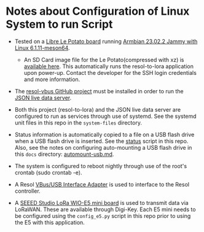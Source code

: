 # Notes about Configuration of Linux System to run Script

* Tested on a [Libre Le Potato board](https://libre.computer/products/aml-s905x-cc/) running 
[Armbian 23.02.2 Jammy with Linux 6.1.11-meson64](https://www.armbian.com/lepotato/).

  * An SD Card image file for the Le Potato(compressed with xz) is 
  [available here](https://drive.google.com/file/d/11FL0MfN4Ghz2fjBJ-FRBNgZtUKJTwCgE/view?usp=sharing).
  This automatically runs the resol-to-lora application upon power-up.  Contact the developer for the SSH
  login credentials and more information.

* The [resol-vbus GitHub project](https://github.com/danielwippermann/resol-vbus/tree/master) must be installed in order to
run the [JSON live data server](https://github.com/danielwippermann/resol-vbus/tree/master/examples/json-live-data-server).

* Both this project (resol-to-lora) and the JSON live data server are configured to run
as services through use of systemd.  See the systemd unit files in this repo in the 
`system-files` directory.

* Status information is automatically copied to a file on a USB flash drive
when a USB flash drive is inserted.  See the [status](../status) script in this repo.
Also, see the notes on configuring auto-mounting a USB flash drive in 
this `docs` directory: [automount-usb.md](automount-usb.md).

* The system is configured to reboot nightly through use of the root's
crontab (sudo crontab -e).

* A Resol [VBus/USB Interface Adapter](https://www.resol.de/en/produktdetail/13) is used to interface to the Resol controller.

* A [SEEED Studio LoRa WIO-E5 mini board](https://www.seeedstudio.com/LoRa-E5-mini-STM32WLE5JC-p-4869.html) is used to transmit data via LoRaWAN.  These are available through Digi-Key.  Each E5 mini needs to be configured using the `config_e5.py` script in this
repo prior to using the E5 with this application.
